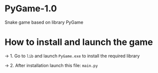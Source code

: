 # PyGame-1.0
Snake game based on library PyGame

# How to install and launch the game
-> 1. Go to `lib` and launch `PyGame.exe` to install the required library

-> 2. After installation launch this file: `main.py`
